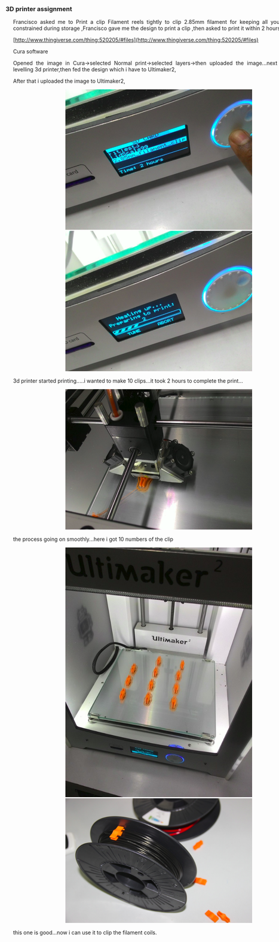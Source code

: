 <div style="width:800px; margin:0 auto;">

### 3D printer assignment

<div align="justify" style="margin-left:2.5%" style="margin-right:3%">

Francisco asked me to Print a clip Filament reels tightly to clip 2.85mm filament for keeping all your filament constrained during storage ,Francisco gave me the design  to print a clip ,then asked to print it within 2 hours.

[http://www.thingiverse.com/thing:520205/#files](http://www.thingiverse.com/thing:520205/#files)

Cura software

Opened the image in Cura->selected Normal print->selected layers->then uploaded the image...next step was levelling  3d printer,then fed the design which i have to Ultimaker2,

After that i uploaded the image to Ultimaker2,


<center><img src="img/print.png" width="500"/></center>

<center><img src="img/print2.png" width="500"/></center>

3d printer started printing.....i wanted to make 10 clips...it took 2 hours to complete the print...

<center><img src="img/clip1.png" width="500"/></center>

the process going on smoothly...here i got 10 numbers of the clip

<center><img src="img/print5.png" width="500"/></center>

<center><img src="img/clipfinal.png" width="500"/></center>

this one is good...now i can use it to clip the filament coils.
</div>
</div>